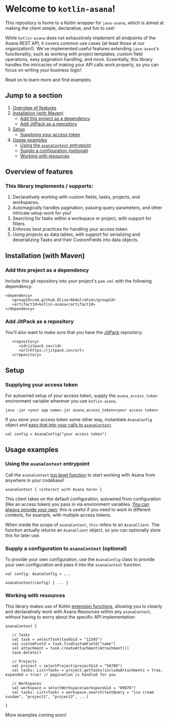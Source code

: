 # Welcome to `kotlin-asana`!
This repository is home to a Kotlin wrapper for `java-asana`, which is aimed at making the client simple, declarative, 
and fun to use! 

While `kotlin-asana` does not exhaustively implement all endpoints of the Asana REST API, it covers common use cases (at
least those at our organization!). We've implemented useful features extending `java-asana`'s functionality, such as 
working with project templates, custom field operations, easy pagination handling, and more. Essentially, this library
handles the intricacies of making your API calls work properly, so you can focus on writing your business logic! 

Read on to learn more and find examples.

## Jump to a section
1. [Overview of features](#overview)
2. [Installation (with Maven)](#installation-with-maven)
    * [Add this project as a dependency](#add-this-project-as-a-dependency)
    * [Add JitPack as a repository](#add-jitpack-as-a-repository)
3. [Setup](#setup)
   * [Supplying your access token](#supplying-your-access-token)
4. [Usage examples](#usage-examples)
    * [Using the `asanaContext` entrypoint](#using-the-asanacontext-entrypoint)
    * [Supply a configuration (optional)](#supply-a-configuration-to-asanacontext-optional)
    * [Working with resources](#working-with-resources)

## Overview of features 
### This library implements / supports:
1. Declaratively working with custom fields, tasks, projects, and workspaces.
2. Automagically handles pagination, passing query parameters, and other intricate setup work for you!
3. Searching for tasks within a workspace or project, with support for filters.
4. Enforces best practices for handling your access token.
5. Using projects as data tables, with support for serializing and deserializing Tasks and their CustomFields into data objects.

## Installation (with Maven) 
### Add this project as a dependency
Include this git repository into your project's `pom.xml` with the following dependency:

```
<dependency>
   <groupId>com.github.OliverAbdulrahim</groupId>
   <artifactId>kotlin-asana</artifactId>
</dependency>
```

### Add JitPack as a repository
You'll also want to make sure that you have the [JitPack](https://jitpack.io/) repository:
```
   <repository>
      <id>jitpack.io</id>
      <url>https://jitpack.io</url>
   </repository>
```

## Setup
### Supplying your access token
For autowired setup of your access token, supply the `asana_access_token` environment variable wherever you use 
`kotlin-asana`.

```
java -jar <your app name>.jar asana_access_token=<your access token>
```

If you store your access token some other way, instantiate `AsanaConfig` object and [pass that into your calls to 
`asanaContext`](#supply-a-configuration-to-asanacontext-optional).
```
val config = AsanaConfig("your access token")
```

## Usage examples
### Using the `asanaContext` entrypoint
Call the `asanaContext` [top level function](https://kotlinlang.org/docs/functions.html#function-scope) to start working
with Asana from anywhere in your codebase! 
```
asanaContext { <interact with Asana here> }
```
This client takes on the default configuration, autowired from configuration (like an access token) you pass in via 
environment variables. [You can always provide your own](#supply-a-configuration-to-asanacontext-optional); this is 
useful if you need to work in different contexts, for example, with multiple access tokens. 

When inside the scope of `asanaContext`, `this` refers to an `AsanaClient`. The function actually returns an 
`AsanaClient` object, so you can optionally store this for later use. 

### Supply a configuration to `asanaContext` (optional)
To provide your own configuration, use the `AsanaConfig` class to provide your own configuration and pass it into the 
`asanaContext` function. 
```
val config: AsanaConfig = ...

asanaContext(config) { ... }
```
### Working with resources
This library makes use of Kotlin [extension functions](https://kotlinlang.org/docs/extensions.html#extension-functions),
allowing you to cleanly and declaratively work with Asana Resources within any `asanaContext`, without having to worry
about the specific API implementation:

```
asanaContext {
   
   // Tasks
   val task = selectTask(taskGid = "12345")
   val customField = task.findCustomField("name")
   val attachment = task.createAttachment(Attachment())
   task.delete()
   
   // Projects
   val project = selectProject(projectGid = "56789")
   val tasks: List<Task> = project.getTasks(includeAttachments = true, expanded = true) // pagination is handled for you
   
   // Workspaces
   val workspace = selectWorkspace(workspaceGid = "09876")
   val tasks: List<Task> = workspace.search(textQuery = "ice cream sundae", "project1", "project2", ...)  
   
}
```

More examples coming soon!
